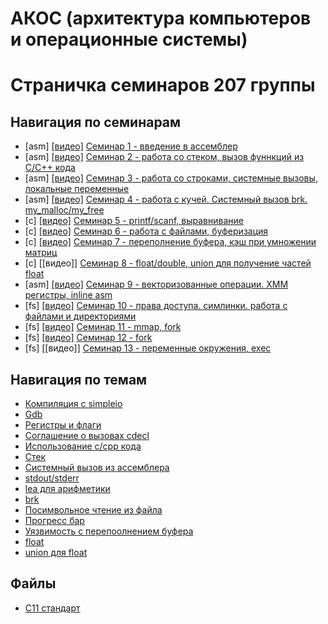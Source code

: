 # АКОС (архитектура компьютеров и операционные системы)

# Страничка семинаров 207 группы

## Навигация по семинарам
* [asm]  [[видео]](https://www.youtube.com/watch?v=Tutix99Y2_I) [Семинар 1 - введение в ассемблер](1sem-asm)
* [asm]  [[видео]](https://www.youtube.com/watch?v=1aZq5COiZks) [Семинар 2 - работа со стеком, вызов фуннкций из C/C++ кода](2sem-asm)
* [asm]  [[видео]](https://www.youtube.com/watch?v=Ty-TfSRB2P8) [Семинар 3 - работа со строками, системные вызовы, локальные переменные](3sem-asm)
* [asm]  [[видео]](https://www.youtube.com/watch?v=oqwXGwMW16o) [Семинар 4 - работа с кучей. Системный вызов brk. my_malloc/my_free](4sem-asm)
* [c]    [[видео]](https://www.youtube.com/watch?v=YPteBhvUSWg) [Семинар 5 - printf/scanf, выравнивание](5sem-c)
* [c]    [[видео]](https://www.youtube.com/watch?v=rGtolk1oupY) [Семинар 6 - работа с файлами, буферизация](6sem-c)
* [c]    [[видео]](https://www.youtube.com/watch?v=XGcy3BW0k_w) [Семинар 7 - переполнение буфера, кэш при умножении матриц](7sem-c)
* [c]    [[видео]]                                              [Семинар 8 - float/double, union для получение частей float](8sem-c)
* [asm]  [[видео]](https://www.youtube.com/watch?v=0hi7nVjlPcQ) [Семинар 9 - векторизованные операции. XMM регистры, inline asm](9sem-asm)
* [fs]   [[видео]](https://www.youtube.com/watch?v=V7PXDmYebl8) [Семинар 10 - права доступа. симлинки. работа с файлами и директориями](10sem-fs)
* [fs]   [[видео]](https://www.youtube.com/watch?v=8i77sve9QWk) [Семинар 11 - mmap, fork](11sem-fs)
* [fs]   [[видео]](https://www.youtube.com/watch?v=A1nsJdVrJq8) [Семинар 12 - fork](12sem-fs)
* [fs]   [[видео]]                                              [Семинар 13 - переменные окружения, exec](13sem-fs)

## Навигация по темам

* [Компиляция с simpleio](1sem-asm#%D0%BA%D0%BE%D0%BC%D0%BF%D0%B8%D0%BB%D1%8F%D1%86%D0%B8%D1%8F)
* [Gdb](1sem-asm#gdb)
* [Регистры и флаги](1sem-asm#%D1%80%D0%B5%D0%B3%D0%B8%D1%81%D1%82%D1%80%D1%8B)
* [Соглашение о вызовах cdecl](2sem-asm#%D1%81%D0%BE%D0%B3%D0%BB%D0%B0%D1%88%D0%B5%D0%BD%D0%B8%D0%B5-%D0%BE-%D0%B2%D1%8B%D0%B7%D0%BE%D0%B2%D1%8B%D1%85-cdecl32-%D0%B1%D0%B8%D1%82%D0%B0)
* [Использование c/cpp кода](2sem-asm#%D1%80%D0%B0%D0%B1%D0%BE%D1%82%D0%B0-%D1%81-c-%D0%B8-c-%D0%BA%D0%BE%D0%B4%D0%BE%D0%BC)
* [Стек](2sem-asm#%D1%80%D0%B0%D0%B1%D0%BE%D1%82%D0%B0-%D1%81%D0%BE-%D1%81%D1%82%D0%B5%D0%BA%D0%BE%D0%BC-tbd)
* [Системный вызов из ассемблера](3sem-asm#%D1%81%D0%B4%D0%B5%D0%BB%D0%B0%D1%82%D1%8C-%D1%81%D0%B8%D1%81%D1%82%D0%B5%D0%BC%D0%BD%D1%8B%D0%B9-%D0%B2%D1%8B%D0%B7%D0%BE%D0%B2)
* [stdout/stderr](3sem-asm#%D0%BF%D0%BE%D1%81%D0%BC%D0%BE%D1%82%D1%80%D0%B5%D1%82%D1%8C-%D0%BA%D0%B0%D0%BA-%D1%80%D0%B0%D0%B1%D0%BE%D1%82%D0%B0%D1%8E%D1%82-stdoutstderr)
* [lea для арифметики](3sem-asm#lea)
* [brk](4sem-asm#системный-вызов-brk)
* [Посимвольное чтение из файла](6sem-c/input_perf)
* [Прогресс бар](6sem-c/progress.c)
* [Уязвимость с перепоолнением буфера](7sem-c/test_overflow.c)
* [float](8sem-c#%D0%BF%D1%80%D0%B5%D0%B4%D1%81%D1%82%D0%B0%D0%B2%D0%BB%D0%B5%D0%BD%D0%B8%D0%B5-%D0%B2%D0%B5%D1%89%D0%B5%D1%81%D1%82%D0%B2%D0%B5%D0%BD%D0%BD%D1%8B%D1%85-%D1%87%D0%B8%D1%81%D0%B5%D0%BB)
* [union для float](8sem-c/float_parts.c)

## Файлы

* [C11 стандарт](C11_standard.pdf)
